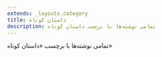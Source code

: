 ```yaml
---
extends: _layouts.category
title: داستان کوتاه
description: تمامی نوشته‌ها با برچسب داستان کوتاه
---
```


تمامی نوشته‌ها با برچسب «داستان کوتاه»